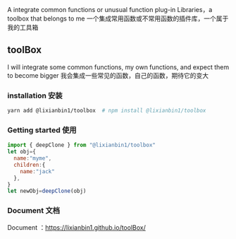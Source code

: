 A integrate common functions or unusual function plug-in Libraries，a toolbox that belongs to me
一个集成常用函数或不常用函数的插件库，一个属于我的工具箱

## toolBox

I will integrate some common functions, my own functions, and expect them to become bigger
我会集成一些常见的函数，自己的函数，期待它的变大

### installation 安装

```sh
yarn add @lixianbin1/toolbox  # npm install @lixianbin1/toolbox
```

### Getting started 使用

```js
import { deepClone } from "@lixianbin1/toolbox"
let obj={
  name:"myme",
  children:{
    name:"jack"
  },
}
let newObj=deepClone(obj)
```

### Document 文档

Document ：https://lixianbin1.github.io/toolBox/